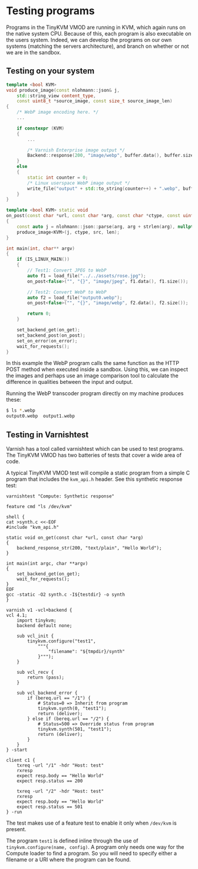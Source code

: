 # Testing programs

Programs in the TinyKVM VMOD are running in KVM, which again runs on the native system CPU. Because of this, each program is also executable on the users system. Indeed, we can develop the programs on our own systems (matching the servers architecture), and branch on whether or not we are in the sandbox.

## Testing on your system

```cpp
template <bool KVM>
void produce_image(const nlohmann::json& j,
	std::string_view content_type,
	const uint8_t *source_image, const size_t source_image_len)
{
	/* WebP image encoding here. */
	...

	if constexpr (KVM)
	{
		...

		/* Varnish Enterprise image output */
		Backend::response(200, "image/webp", buffer.data(), buffer.size());
	}
	else
	{
		static int counter = 0;
		/* Linux userspace WebP image output */
		write_file("output" + std::to_string(counter++) + ".webp", buffer);
	}
}

template <bool KVM> static void
on_post(const char *url, const char *arg, const char *ctype, const uint8_t *src, size_t len)
{
	const auto j = nlohmann::json::parse(arg, arg + strlen(arg), nullptr, true, true);
	produce_image<KVM>(j, ctype, src, len);
}

int main(int, char** argv)
{
	if (IS_LINUX_MAIN())
	{
		// Test1: Convert JPEG to WebP
		auto f1 = load_file("../../assets/rose.jpg");
		on_post<false>("", "{}", "image/jpeg", f1.data(), f1.size());

		// Test2: Convert WebP to WebP
		auto f2 = load_file("output0.webp");
		on_post<false>("", "{}", "image/webp", f2.data(), f2.size());

		return 0;
	}

	set_backend_get(on_get);
	set_backend_post(on_post);
	set_on_error(on_error);
	wait_for_requests();
}
```

In this example the WebP program calls the same function as the HTTP POST method when executed inside a sandbox. Using this, we can inspect the images and perhaps use an image comparison tool to calculate the difference in qualities between the input and output.

Running the WebP transcoder program directly on my machine produces these:
```sh
$ ls *.webp
output0.webp  output1.webp
```

## Testing in Varnishtest

Varnish has a tool called varnishtest which can be used to test programs. The TinyKVM VMOD has two batteries of tests that cover a wide area of code.

A typical TinyKVM VMOD test will compile a static program from a simple C program that includes the `kvm_api.h` header. See this synthetic response test:

```vtc
varnishtest "Compute: Synthetic response"

feature cmd "ls /dev/kvm"

shell {
cat >synth.c <<-EOF
#include "kvm_api.h"

static void on_get(const char *url, const char *arg)
{
	backend_response_str(200, "text/plain", "Hello World");
}

int main(int argc, char **argv)
{
	set_backend_get(on_get);
	wait_for_requests();
}
EOF
gcc -static -O2 synth.c -I${testdir} -o synth
}

varnish v1 -vcl+backend {
vcl 4.1;
	import tinykvm;
	backend default none;

	sub vcl_init {
		tinykvm.configure("test1",
			"""{
				"filename": "${tmpdir}/synth"
			}""");
	}

	sub vcl_recv {
		return (pass);
	}

	sub vcl_backend_error {
		if (bereq.url == "/1") {
			# Status=0 => Inherit from program
			tinykvm.synth(0, "test1");
			return (deliver);
		} else if (bereq.url == "/2") {
			# Status=500 => Override status from program
			tinykvm.synth(501, "test1");
			return (deliver);
		}
	}
} -start

client c1 {
	txreq -url "/1" -hdr "Host: test"
	rxresp
	expect resp.body == "Hello World"
	expect resp.status == 200

	txreq -url "/2" -hdr "Host: test"
	rxresp
	expect resp.body == "Hello World"
	expect resp.status == 501
} -run
```

The test makes use of a feature test to enable it only when `/dev/kvm` is present.

The program `test1` is defined inline through the use of `tinykvm.configure(name, config)`. A program only needs one way for the Compute loader to find a program. So you will need to specify either a filename or a URI where the program can be found.
